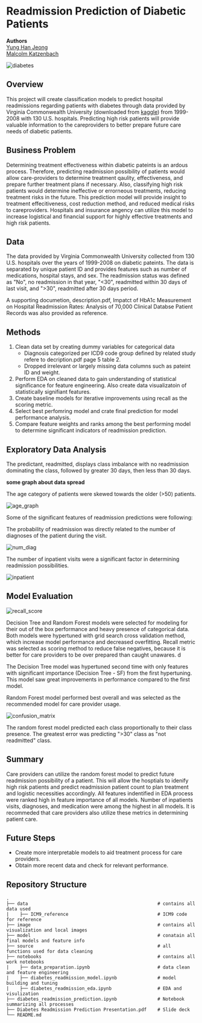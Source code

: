 # Readmission Prediction of Diabetic Patients
**Authors** <br>
[Yung Han Jeong](https://github.com/yunghanjeong)<br>
[Malcolm Katzenbach](https://github.com/malcolm206)<br>

![diabetes](https://images.unsplash.com/photo-1463367620918-d4824d05ce0e?ixlib=rb-1.2.1&ixid=eyJhcHBfaWQiOjEyMDd9&auto=format&fit=crop&w=1352&q=80)

## Overview
This project will create classification models to predict hospital readmissions regarding patients with diabetes through data provided by Virginia Commonwealth University (downloaded from [kaggle](https://www.kaggle.com/brandao/diabetes)) from 1999-2008 with 130 U.S. hospitals. Predicting high risk patients will provide valuable information to the careproviders to better prepare future care needs of diabetic patients. 

## Business Problem
Determining treatment effectiveness within diabetic pateints is an ardous process. Therefore, predicting readmission possibility of patients would allow care-providers to determine treatment qaulity, effectiveness, and prepare further treatment plans if necessary. Also, classifying high risk patients would determine ineffective or errorneous treatments, reducing treatment risks in the future. This prediction model will provide insight to treatment effecitiveness, cost reduction method, and reduced medical risks to careproviders. Hospitals and insurance angency can utilize this model to increase logistical and financial support for highly effective treatments and high risk patients.

## Data
The data provided by Virginia Commonwealth University collected from 130 U.S. hospitals over the years of 1999-2008 on diabetic pateints. The data is separated by unique patient ID and provides features such as number of medications, hospital stays, and sex. The readmission status was defined as "No", no readmission in that year, "<30", readmitted within 30 days of last visit, and ">30", readmitted after 30 days period. 

A supporting documetion, description.pdf, Impatct of HbA1c Measurement on Hospital Readmission Rates: Analysis of 70,000 Clinical Databse Patient Records was also provided as reference. 

## Methods

1. Clean data set by creating dummy variables for categorical data 
    - Diagnosis categorized per ICD9 code group defined by related study refere to decription.pdf page 5 table 2.
    - Dropped irrelevant or largely missing data columns such as pateint ID and weight.
2. Perform EDA on cleaned data to gain understanding of statistical significance for feature engineering. Also create data visualizatoin of statistically signifiant features.
3. Create baseline models for iterative improvements using recall as the scoring metric.
4. Select best perfomring model and crate final prediction for model performance analysis.
5. Compare feature weights and ranks among the best performing model to determine significant indicators of readmission prediction. 

## Exploratory Data Analysis

The predictant, readmitted, displays class imbalance with no readmission dominating the class, followed by greater 30 days, then less than 30 days. 

**some graph about data spread**

The age category of patients were skewed towards the older (>50) patients. 

![age_graph](https://github.com/yunghanjeong/diabetic_readmission_prediction/blob/main/image/Age_Readmiited.png?raw=true)

Some of the significant features of readmission predictions were following: 

The probability of readmission was directly related to the number of diagnoses of the patient during the visit. 

![num_diag](https://github.com/yunghanjeong/diabetic_readmission_prediction/blob/main/image/Percentage_NoD_Readmitted.png?raw=true)

The number of inpatient visits were a significant factor in determining readmission possibilities. 

![inpatient](https://github.com/yunghanjeong/diabetic_readmission_prediction/blob/main/image/num_inpatient_violin.png?raw=true)

## Model Evaluation

![recall_score](https://github.com/yunghanjeong/diabetic_readmission_prediction/blob/main/image/recall_score_model.png?raw=true)

Decision Tree and Random Forest models were selected for modeling for their out of the box performance and heavy presence of categorical data. Both models were hypertuned with grid search cross validation method, which increase model performance and decreased overfitting. Recall metric was selected as scoring method to reduce false negatives, because it is better for care providers to be over prepared than caught unawares. d

The Decision Tree model was hypertuned second time with only features with significant importance (Decision Tree - SF) from the first hypertuning. This model saw great improvements in performance compared to the first model. 

Random Forest model performed best overall and was selected as the recommended model for care provider usage. 

![confusion_matrix](https://github.com/yunghanjeong/diabetic_readmission_prediction/blob/main/image/rf_confusion_matrix.png?raw=true)

The random forest model predicted each class proportionally to their class presence. The greatest error was predicting ">30" class as "not readmitted" class. 

## Summary
Care providers can utilize the random forest model to predict future readmission possibility of a patient. This will allow the hosptials to idenify high risk patients and predict readmission patient count to plan treatment and logistic necessities accordingly. All features indentified in EDA process were ranked high in feature importance of all models. Number of inpatients visits, diagnoses, and medication were among the highest in all models. It is recommeded that care providers also utilize these metrics in determining patient care. 

## Future Steps
- Create more interpretable models to aid treatment process for care providers. 
- Obtain more recent data and check for relevant performance. 


## Repository Structure
    .
    ├── data                                                # contains all data used
    |    ├── ICM9_reference                                 # ICM9 code for reference
    ├── image                                               # contains all visualization and local images
    ├── model                                               # conatain all final models and feature info
    ├── source                                              # all functions used for data cleaning
    ├── notebooks                                           # contains all work notebooks
    |    ├── data_preparation.ipynb                         # data clean and feature engineering
    |    ├── diabetes_readmission_model.ipynb               # model building and tuning
    |    ├── diabetes_readmission_eda.ipynb                 # EDA and visulization
    ├── diabetes_readmission_prediction.ipynb               # Notebook summarizing all processes
    ├── Diabetes Readmission Prediction Presentation.pdf    # Slide deck
    └── README.md
